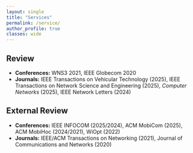 ```yaml
---
layout: single
title: "Services"
permalink: /service/
author_profile: true
classes: wide
---
```


## Review

- **Conferences:** WNS3 2021, IEEE Globecom 2020  
- **Journals:** IEEE Transactions on Vehicular Technology (2025), IEEE Transactions on Network Science and Engineering (2025), *Computer Networks* (2025), IEEE Network Letters (2024)

## External Review

- **Conferences:** IEEE INFOCOM (2025/2024), ACM MobiCom (2025), ACM MobiHoc (2024/2021), WiOpt (2022)  
- **Journals:**  IEEE/ACM Transactions on Networking (2021), Journal of Communications and Networks (2020)
